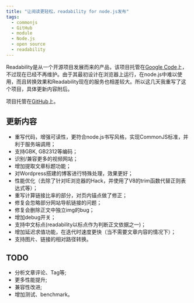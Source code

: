 ```yaml
---
title: "让阅读更轻松，readability for node.js发布"
tags:
  - commonjs
  - GitHub
  - module
  - Node.js
  - open source
  - readability
---
```


Readability是从一个开源项目发展而来的产品，该项目托管在<a href="http://code.google.com/p/arc90labs-readability/" target="_blank">Google Code</a>上，不过现在已经不再维护。由于其最初设计在浏览器上运行，在node.js中难以使用，而且转换效果和Readability现在的服务也相差较大。所以这几天我重写了这个项目，具体更新内容附后。

项目托管在<a href="https://github.com/luin/node-readability" target="_blank">GitHub</a>上。

<!-- more -->

## 更新内容
* 重写代码，增强可读性，更符合node.js书写风格，实现CommonJS标准，并利于服务端调用；
* 支持GBK, GB2312等编码；
* 识别/兼容更多的视频网站；
* 增加提取文章标题功能；
* 对Wordpress搭建的博客进行特殊处理，效果更好；
* 性能优化（去除了针对IE浏览器的Hack，并使用了V8的trim函数代替正则表达式等）；
* 重写计算链接比率的部分，对页内锚点做了修正；
* 修复会忽略部分网站导航链接的问题；
* 修复会删除正文中独立img的bug；
* 增加debug开关；
* 支持中文标点(readability以标点作为判断正文依据之一)；
* 增加延迟求值功能，在迭代时速度更快（当不需要文章内容的情况下）；
* 支持图片、链接的相对路径转换。

## TODO
* 分析文章评论、Tag等;
* 更多性能提升;
* 兼容性改进;
* 增加测试、benchmark。
